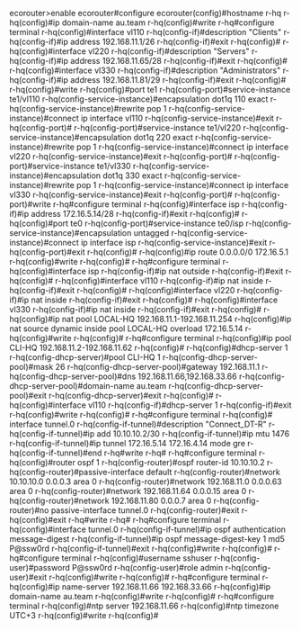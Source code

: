 ecorouter>enable
ecorouter#configure
ecorouter(config)#hostname r-hq
r-hq(config)#ip domain-name au.team
r-hq(config)#write
r-hq#configure terminal
r-hq(config)#interface vl110
r-hq(config-if)#description "Clients"
r-hq(config-if)#ip address 192.168.11.1/26
r-hq(config-if)#exit
r-hq(config)#
r-hq(config)#interface vl220
r-hq(config-if)#description "Servers"
r-hq(config-if)#ip address 192.168.11.65/28
r-hq(config-if)#exit
r-hq(config)#
r-hq(config)#interface vl330
r-hq(config-if)#description "Administrators"
r-hq(config-if)#ip address 192.168.11.81/29
r-hq(config-if)#exit
r-hq(config)#
r-hq(config)#write
r-hq(config)#port te1
r-hq(config-port)#service-instance te1/vl110
r-hq(config-service-instance)#encapsulation dot1q 110 exact
r-hq(config-service-instance)#rewrite pop 1
r-hq(config-service-instance)#connect ip interface vl110
r-hq(config-service-instance)#exit
r-hq(config-port)#
r-hq(config-port)#service-instance te1/vl220
r-hq(config-service-instance)#encapsulation dot1q 220 exact
r-hq(config-service-instance)#rewrite pop 1
r-hq(config-service-instance)#connect ip interface vl220
r-hq(config-service-instance)#exit
r-hq(config-port)#
r-hq(config-port)#service-instance te1/vl330
r-hq(config-service-instance)#encapsulation dot1q 330 exact
r-hq(config-service-instance)#rewrite pop 1
r-hq(config-service-instance)#connect ip interface vl330
r-hq(config-service-instance)#exit
r-hq(config-port)#
r-hq(config-port)#write
r-hq#configure terminal
r-hq(config)#interface isp
r-hq(config-if)#ip address 172.16.5.14/28
r-hq(config-if)#exit
r-hq(config)#
r-hq(config)#port te0
r-hq(config-port)#service-instance te0/isp
r-hq(config-service-instance)#encapsulation untagged
r-hq(config-service-instance)#connect ip interface isp
r-hq(config-service-instance)#exit
r-hq(config-port)#exit
r-hq(config)#
r-hq(config)#ip route 0.0.0.0/0 172.16.5.1
r-hq(config)#write
r-hq(config)#
r-hq#configure terminal
r-hq(config)#interface isp
r-hq(config-if)#ip nat outside
r-hq(config-if)#exit
r-hq(config)#
r-hq(config)#interface vl110
r-hq(config-if)#ip nat inside
r-hq(config-if)#exit
r-hq(config)#
r-hq(config)#interface vl220
r-hq(config-if)#ip nat inside
r-hq(config-if)#exit
r-hq(config)#
r-hq(config)#interface vl330
r-hq(config-if)#ip nat inside
r-hq(config-if)#exit
r-hq(config)#
r-hq(config)#ip nat pool LOCAL-HQ 192.168.11.1-192.168.11.254
r-hq(config)#ip nat source dynamic inside pool LOCAL-HQ overload 172.16.5.14
r-hq(config)#write
r-hq(config)#
r-hq#configure terminal
r-hq(config)#ip pool CLI-HQ 192.168.11.2-192.168.11.62
r-hq(config)#
r-hq(config)#dhcp-server 1
r-hq(config-dhcp-server)#pool CLI-HQ 1
r-hq(config-dhcp-server-pool)#mask 26
r-hq(config-dhcp-server-pool)#gateway 192.168.11.1
r-hq(config-dhcp-server-pool)#dns 192.168.11.66,192.168.33.66
r-hq(config-dhcp-server-pool)#domain-name au.team
r-hq(config-dhcp-server-pool)#exit
r-hq(config-dhcp-server)#exit
r-hq(config)#
r-hq(config)#interface vl110
r-hq(config-if)#dhcp-server 1
r-hq(config-if)#exit
r-hq(config)#write
r-hq(config)#
r-hq#configure terminal
r-hq(config)#  interface tunnel.0
r-hq(config-if-tunnel)#description "Connect_DT-R"
r-hq(config-if-tunnel)#ip add 10.10.10.2/30
r-hq(config-if-tunnel)#ip mtu 1476
r-hq(config-if-tunnel)#ip tunnel 172.16.5.14 172.16.4.14 mode gre
r-hq(config-if-tunnel)#end
r-hq#write
r-hq#
r-hq#configure terminal
r-hq(config)#router ospf 1
r-hq(config-router)#ospf router-id 10.10.10.2
r-hq(config-router)#passive-interface default
r-hq(config-router)#network 10.10.10.0  0.0.0.3 area 0
r-hq(config-router)#network 192.168.11.0 0.0.0.63 area 0
r-hq(config-router)#network 192.168.11.64 0.0.0.15 area 0
r-hq(config-router)#network 192.168.11.80 0.0.0.7 area 0
r-hq(config-router)#no passive-interface tunnel.0
r-hq(config-router)#exit
r-hq(config)#exit
r-hq#write
r-hq#
r-hq#configure terminal
r-hq(config)#interface tunnel.0
r-hq(config-if-tunnel)#ip ospf authentication message-digest
r-hq(config-if-tunnel)#ip ospf message-digest-key 1 md5 P@ssw0rd
r-hq(config-if-tunnel)#exit
r-hq(config)#write
r-hq(config)#
r-hq#configure terminal
r-hq(config)#username sshuser
r-hq(config-user)#password P@ssw0rd
r-hq(config-user)#role admin 
r-hq(config-user)#exit
r-hq(config)#write
r-hq(config)#
r-hq#configure terminal
r-hq(config)#ip name-server 192.168.11.66 192.168.33.66
r-hq(config)#ip domain-name au.team
r-hq(config)#write
r-hq(config)#
r-hq#configure terminal
r-hq(config)#ntp server 192.168.11.66
r-hq(config)#ntp timezone UTC+3
r-hq(config)#write
r-hq(config)#